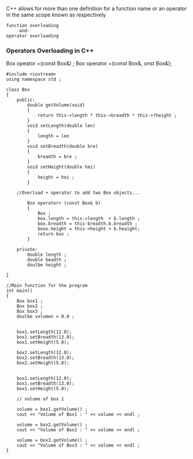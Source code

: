 


C++ allows for more than one definition for a function name or an 
operator in the same scope known as respectively

	function overloading
		-and-
	operator overloading






### Operators Overloading in C++


Box opeator +(const Box&) ;
Box operator +(const Box&, onst Box&);




	#include <iostream>
	using namespace std ;

	class Box
	{
		public:
			double getVolume(void)
			{
				return this->length * this->breadth * this->?height ;
			}
			void setLength(double len)
			{
				length = len
			}
			void setBreadth(double bre)
			{
				breadth = bre ;
			}
			void setHeight(double hei)
			{
				height = hei ;
			}
		
		//Overload + operator to add two Box objects...

			Box operator+ (const Box& b)
			{
				Box ;
				box.length = this->length  + b.length ;
				box.breadth = this-breadth.b.breadth ;
				boox.height = this->height + b.heaight;
				return box ;
			}

		private:
			double length ;
			double beadth ;
			doulbe height ;

	}

	//Main function for the program 
	int main()
	{
		Box box1 ;
		Box box2 ;
		Box box3 ;
		doulbe volumen = 0.0 ;


		box1.setLength(12.0);
		box1.setBreadth(13.0);
		box1.setHeight(5.0);

		box2.setLength(12.0);
		box2.setBreadth(13.0);
		box2.setHeight(5.0);


		box1.setLength(12.0);
		box1.setBreadth(13.0);
		box1.setHeight(5.0);

		// volume of box 1 

		volume = box1.getVolume() ;
		cout << "Volume of Box1 : " << volume << endl ;

		volume = box2.getVolume() ;
		cout << "Volume of Box2 : " << volume << endl ;

		volume = box3.getVolume() ;
		cout << "Volume of Box3 : " << volume << endl ;
	}






